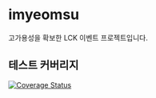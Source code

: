 # imyeomsu
고가용성을 확보한 LCK 이벤트 프로젝트입니다.
## 테스트 커버리지
[![Coverage Status](https://coveralls.io/repos/github/I-m-YeomSu/imyeomsu-lck/badge.svg?branch=main)](https://coveralls.io/github/I-m-YeomSu/imyeomsu-lck?branch=main)
